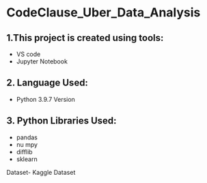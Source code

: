 # CodeClause_Uber_Data_Analysis

## 1.This project is created using tools:
 - VS code
 - Jupyter Notebook
## 2. Language Used:
 - Python 3.9.7 Version
## 3. Python Libraries Used:
 - pandas
 - nu mpy
 - difflib
 - sklearn 
 
 Dataset- Kaggle Dataset
